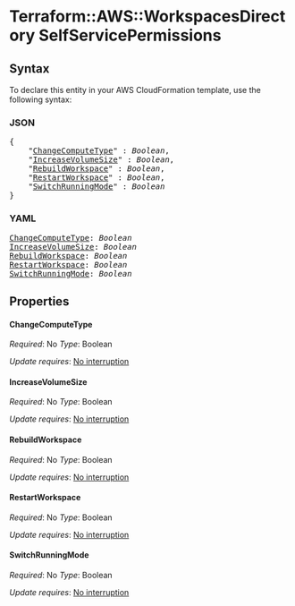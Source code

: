 # Terraform::AWS::WorkspacesDirectory SelfServicePermissions

## Syntax

To declare this entity in your AWS CloudFormation template, use the following syntax:

### JSON

<pre>
{
    "<a href="#changecomputetype" title="ChangeComputeType">ChangeComputeType</a>" : <i>Boolean</i>,
    "<a href="#increasevolumesize" title="IncreaseVolumeSize">IncreaseVolumeSize</a>" : <i>Boolean</i>,
    "<a href="#rebuildworkspace" title="RebuildWorkspace">RebuildWorkspace</a>" : <i>Boolean</i>,
    "<a href="#restartworkspace" title="RestartWorkspace">RestartWorkspace</a>" : <i>Boolean</i>,
    "<a href="#switchrunningmode" title="SwitchRunningMode">SwitchRunningMode</a>" : <i>Boolean</i>
}
</pre>

### YAML

<pre>
<a href="#changecomputetype" title="ChangeComputeType">ChangeComputeType</a>: <i>Boolean</i>
<a href="#increasevolumesize" title="IncreaseVolumeSize">IncreaseVolumeSize</a>: <i>Boolean</i>
<a href="#rebuildworkspace" title="RebuildWorkspace">RebuildWorkspace</a>: <i>Boolean</i>
<a href="#restartworkspace" title="RestartWorkspace">RestartWorkspace</a>: <i>Boolean</i>
<a href="#switchrunningmode" title="SwitchRunningMode">SwitchRunningMode</a>: <i>Boolean</i>
</pre>

## Properties

#### ChangeComputeType

_Required_: No
_Type_: Boolean

_Update requires_: [No interruption](https://docs.aws.amazon.com/AWSCloudFormation/latest/UserGuide/using-cfn-updating-stacks-update-behaviors.html#update-no-interrupt)

#### IncreaseVolumeSize

_Required_: No
_Type_: Boolean

_Update requires_: [No interruption](https://docs.aws.amazon.com/AWSCloudFormation/latest/UserGuide/using-cfn-updating-stacks-update-behaviors.html#update-no-interrupt)

#### RebuildWorkspace

_Required_: No
_Type_: Boolean

_Update requires_: [No interruption](https://docs.aws.amazon.com/AWSCloudFormation/latest/UserGuide/using-cfn-updating-stacks-update-behaviors.html#update-no-interrupt)

#### RestartWorkspace

_Required_: No
_Type_: Boolean

_Update requires_: [No interruption](https://docs.aws.amazon.com/AWSCloudFormation/latest/UserGuide/using-cfn-updating-stacks-update-behaviors.html#update-no-interrupt)

#### SwitchRunningMode

_Required_: No
_Type_: Boolean

_Update requires_: [No interruption](https://docs.aws.amazon.com/AWSCloudFormation/latest/UserGuide/using-cfn-updating-stacks-update-behaviors.html#update-no-interrupt)

